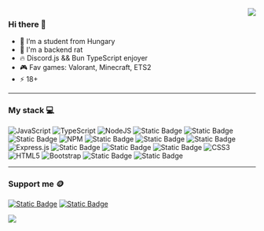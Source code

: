 <a href="https://discord.com/users/721746046543331449">
    <img src="https://lanyard.cnrad.dev/api/488757123107389450?bg=3a1f75" align="right">
</a>

### Hi there 👋

- 🌱 I’m a student from Hungary
- 🐀 I'm a backend rat
- 🔥 Discord.js && Bun TypeScript enjoyer
- 🎮 Fav games: Valorant, Minecraft, ETS2 
- ⚡ 18+
  
<hr>

### My stack 💻

![JavaScript](https://img.shields.io/badge/javascript-%23323330.svg?style=for-the-badge&logo=javascript&logoColor=%23F7DF1E) 
![TypeScript](https://img.shields.io/badge/typescript-%23007ACC.svg?style=for-the-badge&logo=typescript&logoColor=white) 
![NodeJS](https://img.shields.io/badge/node.js-6DA55F?style=for-the-badge&logo=node.js&logoColor=white) 
![Static Badge](https://img.shields.io/badge/discord.js-%235865F2?style=for-the-badge&logo=discord&logoColor=white)
![Static Badge](https://img.shields.io/badge/Bun.sh-grey?style=for-the-badge&logo=bun&logoColor=white)
![Static Badge](https://img.shields.io/badge/C%23-blue?style=for-the-badge&logo=csharp&logoColor=white)
![NPM](https://img.shields.io/badge/NPM-%23000000.svg?style=for-the-badge&logo=npm&logoColor=white) 
![Static Badge](https://img.shields.io/badge/Python-%234584b6?style=for-the-badge&logo=python&logoColor=white)
![Static Badge](https://img.shields.io/badge/sqlite-%23003B57?style=for-the-badge&logo=sqlite)
![Static Badge](https://img.shields.io/badge/VS%20%2F%20C%23%20Forms%20App-purple?style=for-the-badge&logo=visualstudio&logoColor=white)
![Express.js](https://img.shields.io/badge/express.js-%23404d59.svg?style=for-the-badge&logo=express&logoColor=%2361DAFB) 
![Static Badge](https://img.shields.io/badge/ubuntu-orange?style=for-the-badge&logo=ubuntu&logoColor=white)
![Static Badge](https://img.shields.io/badge/Puppeteer-%2340B5A4?style=for-the-badge&logo=puppeteer&logoColor=white)
![Static Badge](https://img.shields.io/badge/.net-purple?style=for-the-badge&logo=dotnet&logoColor=white)
![CSS3](https://img.shields.io/badge/css3-%231572B6.svg?style=for-the-badge&logo=css3&logoColor=white) 
![HTML5](https://img.shields.io/badge/html5-%23E34F26.svg?style=for-the-badge&logo=html5&logoColor=white) 
![Bootstrap](https://img.shields.io/badge/bootstrap-%23563D7C.svg?style=for-the-badge&logo=bootstrap&logoColor=white)
![Static Badge](https://img.shields.io/badge/CloudFlare-orange?style=for-the-badge&logo=cloudflare&logoColor=white)
![Static Badge](https://img.shields.io/badge/VMware-%23607078?style=for-the-badge&logo=vmware&logoColor=white)

<hr>

### Support me 🪙

<a href="https://revolut.me/mcitomi"><img alt="Static Badge" src="https://img.shields.io/badge/Revolut-black?style=for-the-badge&logo=revolut&logoColor=white"></a>
<a href="https://paypal.me/mcitomi"><img alt="Static Badge" src="https://img.shields.io/badge/PayPal-%230079C1?style=for-the-badge&logo=paypal&logoColor=white"></a>

[![](https://visitcount.itsvg.in/api?id=mcitomi&label=&color=1&icon=7&pretty=false)](https://visitcount.itsvg.in)
